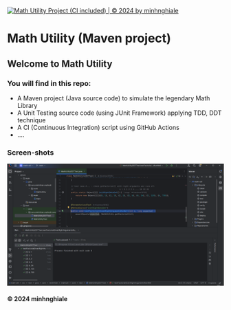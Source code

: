 [![Math Utility Project (CI included) | © 2024 by minhnghiale](https://github.com/LeMinhNghiaSE181956/math-util/actions/workflows/ci-script-with-junit.yml/badge.svg)](https://github.com/LeMinhNghiaSE181956/math-util/blob/main/.github/workflows/ci-script-with-junit.yml)

# Math Utility (Maven project)

## Welcome to Math Utility
### You will find in this repo:
* A Maven project (Java source code) to simulate the legendary Math Library
* A Unit Testing source code (using JUnit Framework) applying TDD, DDT technique
* A CI (Continuous Integration) script using GitHub Actions
* ....

### Screen-shots
![JUnit and Maven](https://github.com/LeMinhNghiaSE181956/math-util/blob/main/screenshots/JUnit%20and%20Maven.png)

#### &#169; 2024 minhnghiale
